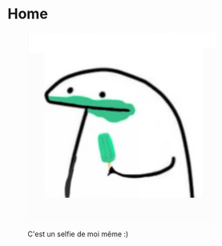 # Home

<figure><img src=".gitbook/assets/IMG_7045.png" alt="" width="375"><figcaption><p>C'est un selfie de moi même :)</p></figcaption></figure>
